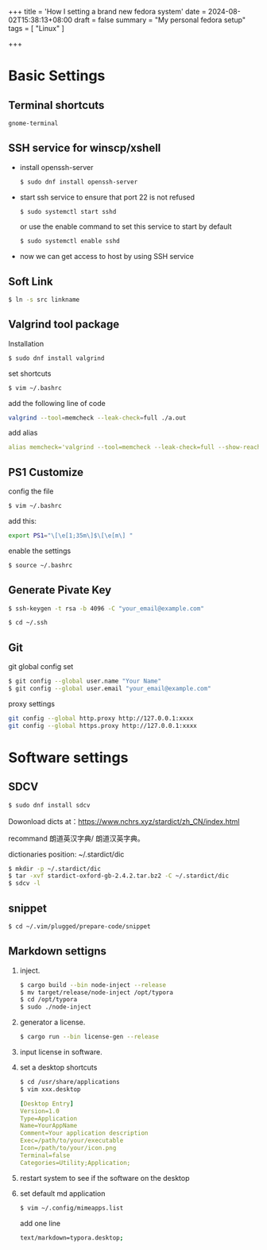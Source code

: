+++
title = 'How I setting a brand new fedora system'
date = 2024-08-02T15:38:13+08:00
draft = false
summary = "My personal fedora setup"
tags = [ "Linux" ]

+++

# Basic Settings

## Terminal shortcuts

```bash
gnome-terminal
```

## SSH service for winscp/xshell

- install openssh-server

  ```bash
  $ sudo dnf install openssh-server
  ```

- start ssh service to ensure that port 22 is not refused

  ```bash
  $ sudo systemctl start sshd
  ```

  or use the enable command to set this service to start by default

  ```bash
  $ sudo systemctl enable sshd
  ```

- now we can get access to host by  using SSH service

## Soft Link

```bash
$ ln -s src linkname
```

## Valgrind tool package

Installation

```bash
$ sudo dnf install valgrind
```

set shortcuts

```bash
$ vim ~/.bashrc
```

add the following line of code

```bash
valgrind --tool=memcheck --leak-check=full ./a.out
```

add alias

```yaml
alias memcheck='valgrind --tool=memcheck --leak-check=full --show-reachable=yes
```

## PS1 Customize

config the file

```bash
$ vim ~/.bashrc
```

add this:

```bash
export PS1="\[\e[1;35m\]$\[\e[m\] "
```

enable the settings

```bash
$ source ~/.bashrc
```

## Generate Pivate Key

```bash
$ ssh-keygen -t rsa -b 4096 -C "your_email@example.com"
```

```bash
$ cd ~/.ssh
```

## Git 

git global config set

```bash
$ git config --global user.name "Your Name"
$ git config --global user.email "your_email@example.com"
```

proxy settings

```bash
git config --global http.proxy http://127.0.0.1:xxxx
git config --global https.proxy http://127.0.0.1:xxxx
```

# Software settings

## SDCV

```bash
$ sudo dnf install sdcv
```

Dowonload dicts at：https://www.nchrs.xyz/stardict/zh_CN/index.html

recommand 朗道英汉字典/ 朗道汉英字典。

dictionaries position: ~/.stardict/dic

```bash
$ mkdir -p ~/.stardict/dic
$ tar -xvf stardict-oxford-gb-2.4.2.tar.bz2 -C ~/.stardict/dic
$ sdcv -l
```

## snippet

```bash
$ cd ~/.vim/plugged/prepare-code/snippet
```

## Markdown settigns

1. inject.

   ```bash
   $ cargo build --bin node-inject --release
   $ mv target/release/node-inject /opt/typora
   $ cd /opt/typora
   $ sudo ./node-inject
   ```

2. generator a license.

   ```bash
   $ cargo run --bin license-gen --release
   ```

3. input license in software.

4. set a desktop shortcuts

   ```bash
   $ cd /usr/share/applications
   $ vim xxx.desktop
   ```

   ```yaml
   [Desktop Entry]
   Version=1.0
   Type=Application
   Name=YourAppName
   Comment=Your application description
   Exec=/path/to/your/executable
   Icon=/path/to/your/icon.png
   Terminal=false
   Categories=Utility;Application;
   ```

5. restart system to see if the software on the desktop

6. set default md application

   ```bash
   $ vim ~/.config/mimeapps.list
   ```

   add one line

   ```bash
   text/markdown=typora.desktop;
   ```

   
